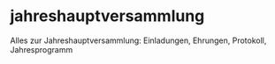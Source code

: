 # jahreshauptversammlung
Alles zur Jahreshauptversammlung: Einladungen, Ehrungen, Protokoll, Jahresprogramm
